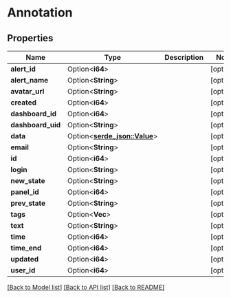 # Annotation

## Properties

Name | Type | Description | Notes
------------ | ------------- | ------------- | -------------
**alert_id** | Option<**i64**> |  | [optional]
**alert_name** | Option<**String**> |  | [optional]
**avatar_url** | Option<**String**> |  | [optional]
**created** | Option<**i64**> |  | [optional]
**dashboard_id** | Option<**i64**> |  | [optional]
**dashboard_uid** | Option<**String**> |  | [optional]
**data** | Option<[**serde_json::Value**](.md)> |  | [optional]
**email** | Option<**String**> |  | [optional]
**id** | Option<**i64**> |  | [optional]
**login** | Option<**String**> |  | [optional]
**new_state** | Option<**String**> |  | [optional]
**panel_id** | Option<**i64**> |  | [optional]
**prev_state** | Option<**String**> |  | [optional]
**tags** | Option<**Vec<String>**> |  | [optional]
**text** | Option<**String**> |  | [optional]
**time** | Option<**i64**> |  | [optional]
**time_end** | Option<**i64**> |  | [optional]
**updated** | Option<**i64**> |  | [optional]
**user_id** | Option<**i64**> |  | [optional]

[[Back to Model list]](../README.md#documentation-for-models) [[Back to API list]](../README.md#documentation-for-api-endpoints) [[Back to README]](../README.md)


